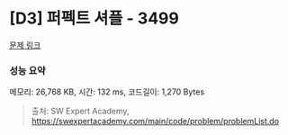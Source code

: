 # [D3] 퍼펙트 셔플 - 3499 

[문제 링크](https://swexpertacademy.com/main/code/problem/problemDetail.do?contestProbId=AWGsRbk6AQIDFAVW) 

### 성능 요약

메모리: 26,768 KB, 시간: 132 ms, 코드길이: 1,270 Bytes



> 출처: SW Expert Academy, https://swexpertacademy.com/main/code/problem/problemList.do